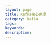 ```yaml
---
layout: page
title: Kafka核心原理
category: kafka
tags:
keywords: 
description:
---
```



























